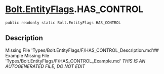 # [Bolt.EntityFlags](Types/Bolt.EntityFlags.md).HAS_CONTROL
`public readonly static Bolt.EntityFlags HAS_CONTROL`
## Description
Missing File 'Types/Bolt.EntityFlags/F/HAS_CONTROL_Description.md'## Example
Missing File 'Types/Bolt.EntityFlags/F/HAS_CONTROL_Example.md'
*THIS IS AN AUTOGENERATED FILE, DO NOT EDIT*
